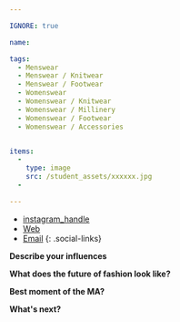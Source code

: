 ```yaml
---

IGNORE: true

name:

tags:
  - Menswear
  - Menswear / Knitwear
  - Menswear / Footwear
  - Womenswear
  - Womenswear / Knitwear
  - Womenswear / Millinery
  - Womenswear / Footwear
  - Womenswear / Accessories


items:
  -
    type: image
    src: /student_assets/xxxxxx.jpg
  -

---
```


* [instagram_handle](https://www.instagram.com/XX/)
* [Web](https://XX.com)
* [Email](mailto:xx@rca.ac.uk)
{: .social-links}


**Describe your influences**

**What does the future of fashion look like?**

**Best moment of the MA?**

**What's next?**
